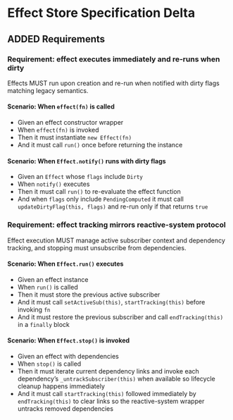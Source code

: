# Effect Store Specification Delta

## ADDED Requirements

### Requirement: effect executes immediately and re-runs when dirty
Effects MUST run upon creation and re-run when notified with dirty flags matching legacy semantics.
#### Scenario: When `effect(fn)` is called
- Given an effect constructor wrapper
- When `effect(fn)` is invoked
- Then it must instantiate `new Effect(fn)`
- And it must call `run()` once before returning the instance
#### Scenario: When `Effect.notify()` runs with dirty flags
- Given an `Effect` whose `flags` include `Dirty`
- When `notify()` executes
- Then it must call `run()` to re-evaluate the effect function
- And when `flags` only include `PendingComputed` it must call `updateDirtyFlag(this, flags)` and re-run only if that returns `true`

### Requirement: effect tracking mirrors reactive-system protocol
Effect execution MUST manage active subscriber context and dependency tracking, and stopping must unsubscribe from dependencies.
#### Scenario: When `Effect.run()` executes
- Given an effect instance
- When `run()` is called
- Then it must store the previous active subscriber
- And it must call `setActiveSub(this)`, `startTracking(this)` before invoking `fn`
- And it must restore the previous subscriber and call `endTracking(this)` in a `finally` block
#### Scenario: When `Effect.stop()` is invoked
- Given an effect with dependencies
- When `stop()` is called
- Then it must iterate current dependency links and invoke each dependency’s `_untrackSubscriber(this)` when available so lifecycle cleanup happens immediately
- And it must call `startTracking(this)` followed immediately by `endTracking(this)` to clear links so the reactive-system wrapper untracks removed dependencies
